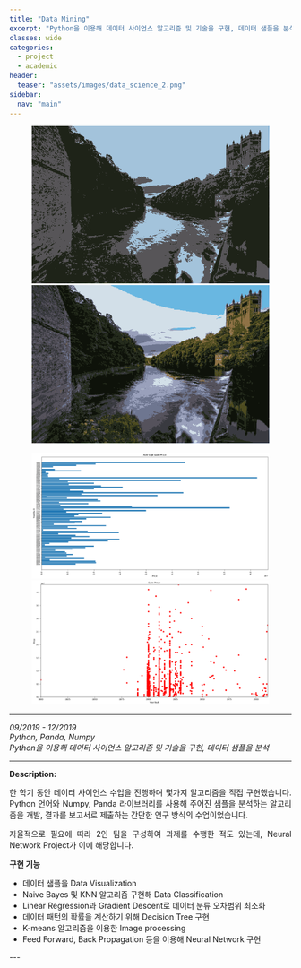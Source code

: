 ```yaml
---
title: "Data Mining"
excerpt: "Python을 이용해 데이터 사이언스 알고리즘 및 기술을 구현, 데이터 샘플을 분석"
classes: wide
categories:
  - project
  - academic
header:
  teaser: "assets/images/data_science_2.png"
sidebar:
  nav: "main"
---
```


<figure class="half">
    <a href="/assets/images/data_science_1.png"><img src="/assets/images/data_science_1.png"></a>
    <a href="/assets/images/data_science_2.png"><img src="/assets/images/data_science_2.png"></a>
</figure>
<figure class="half">
    <a href="/assets/images/data_science_3.png"><img src="/assets/images/data_science_3.png"></a>
    <a href="/assets/images/data_science_4.png"><img src="/assets/images/data_science_4.png"></a>
</figure>

---
*09/2019 - 12/2019*  
*Python, Panda, Numpy*  
*Python을 이용해 데이터 사이언스 알고리즘 및 기술을 구현, 데이터 샘플을 분석*  

---
**Description:**  
<div style="text-align: justify" markdown="1">

한 학기 동안 데이터 사이언스 수업을 진행하며 몇가지 알고리즘을 직접 구현했습니다.
Python 언어와 Numpy, Panda 라이브러리를 사용해 주어진 샘플을 분석하는 알고리즘을 개발, 결과를 보고서로 제출하는 간단한 연구 방식의 수업이었습니다.

자율적으로 필요에 따라 2인 팀을 구성하여 과제를 수행한 적도 있는데, Neural Network Project가 이에 해당합니다.

**구현 기능**
 - 데이터 샘플을 Data Visualization
 - Naive Bayes 및 KNN 알고리즘 구현해 Data Classification
 - Linear Regression과 Gradient Descent로 데이터 분류 오차범위 최소화
 - 데이터 패턴의 확률을 계산하기 위해 Decision Tree 구현
 - K-means 알고리즘을 이용한 Image processing
 - Feed Forward, Back Propagation 등을 이용해 Neural Network 구현
</div>
---
